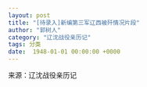```yaml
---
layout: post
title: "[待录入]新编第三军辽西被歼情况片段"
author: "郭树人"
category: "辽沈战役亲历记"
tags: 分类
date:  1948-01-01 00:00:00 +0000
---
```

来源：辽沈战役亲历记